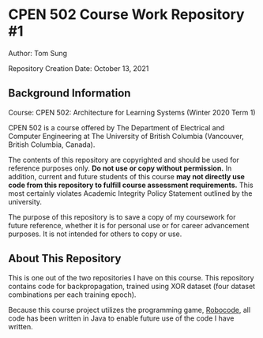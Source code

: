 # CPEN 502 Course Work Repository \#1

Author: Tom Sung

Repository Creation Date: October 13, 2021

## Background Information

Course: CPEN 502: Architecture for Learning Systems (Winter 2020 Term 1)

CPEN 502 is a course offered by The Department of Electrical and Computer Engineering at The University of British Columbia (Vancouver, British Columbia, Canada).

The contents of this repository are copyrighted and should be used for reference purposes only. **Do not use or copy without permission.** In addition, current and future students of this course **may not directly use code from this repository to fulfill course assessment requirements.** This most certainly violates Academic Integrity Policy Statement outlined by the university.

The purpose of this repository is to save a copy of my coursework for future reference, whether it is for personal use or for career advancement purposes. It is not intended for others to copy or use.


## About This Repository

This is one out of the two repositories I have on this course. This repository contains code for backpropagation, trained using XOR dataset (four dataset combinations per each training epoch).

Because this course project utilizes the programming game, [Robocode](https://robocode.sourceforge.io), all code has been written in Java to enable future use of the code I have written.


